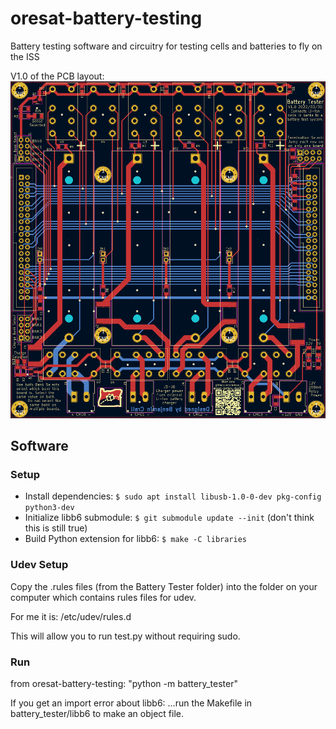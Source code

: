 # oresat-battery-testing

Battery testing software and circuitry for testing cells and batteries to fly on the ISS

V1.0 of the PCB layout:
![The PCB layout V1.0](https://github.com/oresat/oresat-battery-testing/raw/master/pcd-layout.png)

## Software

### Setup

- Install dependencies: `$ sudo apt install libusb-1.0-0-dev pkg-config python3-dev`
- Initialize libb6 submodule: `$ git submodule update --init` (don't think this is still true)
- Build Python extension for libb6: `$ make -C libraries`

### Udev Setup
Copy the .rules files (from the Battery Tester folder) into the folder on your computer which contains rules files for udev.

For me it is: /etc/udev/rules.d

This will allow you to run test.py without requiring sudo.

### Run
from oresat-battery-testing:
"python -m battery_tester"

If you get an import error about libb6:
...run the Makefile in battery_tester/libb6 to make an object file.
